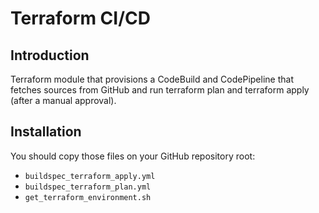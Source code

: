 # Terraform CI/CD

## Introduction

Terraform module that provisions a CodeBuild and CodePipeline that fetches sources from GitHub and run terraform plan and terraform apply (after a manual approval).

## Installation

You should copy those files on your GitHub repository root:

* `buildspec_terraform_apply.yml`
* `buildspec_terraform_plan.yml`
* `get_terraform_environment.sh`
